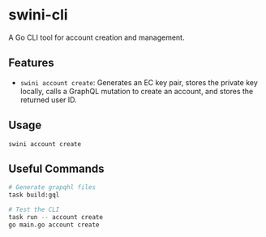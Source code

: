 # swini-cli

A Go CLI tool for account creation and management.

## Features
- `swini account create`: Generates an EC key pair, stores the private key locally, calls a GraphQL mutation to create an account, and stores the returned user ID.

## Usage
```
swini account create
```


## Useful Commands

```bash
# Generate grapqhl files
task build:gql

# Test the CLI
task run -- account create
go main.go account create
```